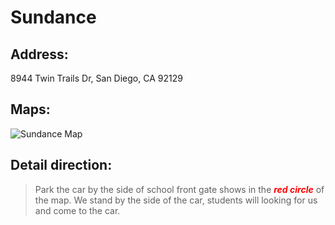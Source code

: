 # Sundance

## Address: 
8944 Twin Trails Dr, San Diego, CA 92129

## Maps:
![Sundance Map](Sundance.jpg)

## Detail direction:

> Park the car by the side of school front gate shows in the <span style="color:red">***red circle***</span> of the map. We stand by the side of the car, students will looking for us and come to the car.